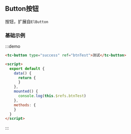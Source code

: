 ## Button按钮

按钮，扩展自`ElButton`

### 基础示例
:::demo
```html
<tc-button type="success" ref="btnTest">测试</tc-button>

<script>
  export default {
    data() {
      return {
      }
    },
    mounted() {
      console.log(this.$refs.btnTest)
    },
    methods: {
    }
  }
</script>
```
:::

